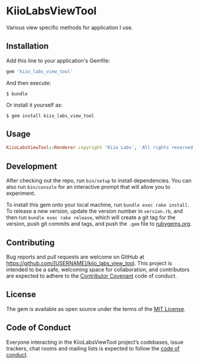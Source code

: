 # KiioLabsViewTool

Various view specific methods for application I use.

## Installation

Add this line to your application's Gemfile:

```ruby
gem 'kiio_labs_view_tool'
```

And then execute:

    $ bundle

Or install it yourself as:

    $ gem install kiio_labs_view_tool

## Usage

```ruby
KiioLabsViewTool::Renderer.copyright 'Kiio Labs', 'All rights reserved'
```

## Development

After checking out the repo, run `bin/setup` to install dependencies. You can also run `bin/console` for an interactive prompt that will allow you to experiment.

To install this gem onto your local machine, run `bundle exec rake install`. To release a new version, update the version number in `version.rb`, and then run `bundle exec rake release`, which will create a git tag for the version, push git commits and tags, and push the `.gem` file to [rubygems.org](https://rubygems.org).

## Contributing

Bug reports and pull requests are welcome on GitHub at https://github.com/[USERNAME]/kiio_labs_view_tool. This project is intended to be a safe, welcoming space for collaboration, and contributors are expected to adhere to the [Contributor Covenant](http://contributor-covenant.org) code of conduct.

## License

The gem is available as open source under the terms of the [MIT License](http://opensource.org/licenses/MIT).

## Code of Conduct

Everyone interacting in the KiioLabsViewTool project’s codebases, issue trackers, chat rooms and mailing lists is expected to follow the [code of conduct](https://github.com/[USERNAME]/kiio_labs_view_tool/blob/master/CODE_OF_CONDUCT.md).
